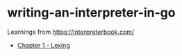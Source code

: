 # writing-an-interpreter-in-go

Learnings from https://interpreterbook.com/

- [Chapter 1 - Lexing](./chapter-01/index.md)


